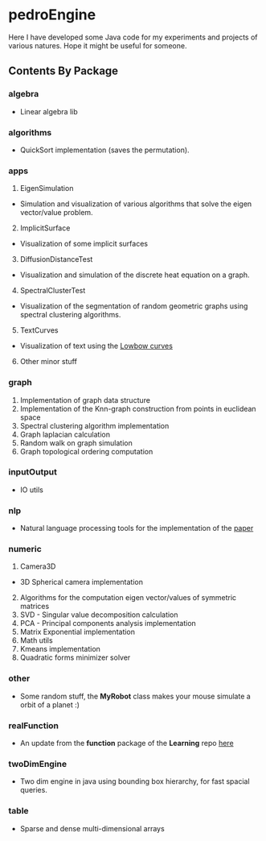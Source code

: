 # pedroEngine

Here I have developed some Java code for my experiments and projects of various natures.
Hope it might be useful for someone.

## Contents By Package

### algebra
* Linear algebra lib

### algorithms
* QuickSort implementation (saves the permutation).

### apps
1) EigenSimulation
  * Simulation and visualization of various algorithms that solve the eigen vector/value problem. 

2) ImplicitSurface
  * Visualization of some implicit surfaces
  
3) DiffusionDistanceTest
  * Visualization and simulation of the discrete heat equation on a graph.
  
4) SpectralClusterTest
  * Visualization of the segmentation of random geometric graphs using spectral clustering algorithms.

5) TextCurves
  * Visualization of text using the [Lowbow curves](https://arxiv.org/ftp/arxiv/papers/1206/1206.6858.pdf)

6) Other minor stuff

### graph
1) Implementation of graph data structure
2) Implementation of the Knn-graph construction from points in euclidean space
3) Spectral clustering algorithm implementation
4) Graph laplacian calculation
5) Random walk on graph simulation
6) Graph topological ordering computation

### inputOutput
* IO utils

### nlp
* Natural language processing tools for the implementation of the [paper](https://fenix.tecnico.ulisboa.pt/downloadFile/281870113703791/document.pdf)

### numeric
1) Camera3D
  * 3D Spherical camera implementation
2) Algorithms for the computation eigen vector/values of symmetric matrices
3) SVD - Singular value decomposition calculation
4) PCA - Principal components analysis implementation
5) Matrix Exponential implementation
6) Math utils
7) Kmeans implementation
8) Quadratic forms minimizer solver

### other
* Some random stuff, the **MyRobot** class makes your mouse simulate a orbit of a planet :)

### realFunction
* An update from the **function** package of the **Learning** repo [here](https://github.com/pedroth/Learning/tree/master/src/main/java/functions)

### twoDimEngine
* Two dim engine in java using bounding box hierarchy, for fast spacial queries.

### table
* Sparse and dense multi-dimensional arrays
